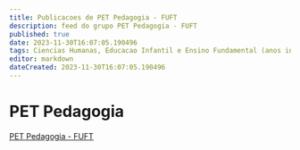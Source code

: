 ```yaml
---
title: Publicacoes de PET Pedagogia - FUFT
description: feed do grupo PET Pedagogia - FUFT
published: true
date: 2023-11-30T16:07:05.190496
tags: Ciencias Humanas, Educacao Infantil e Ensino Fundamental (anos iniciais): docencia, gestao, politica e legislacao
editor: markdown
dateCreated: 2023-11-30T16:07:05.190496
---
```


# PET Pedagogia
[PET Pedagogia - FUFT](/grupo/174PETPedagogiaFUFT.md)